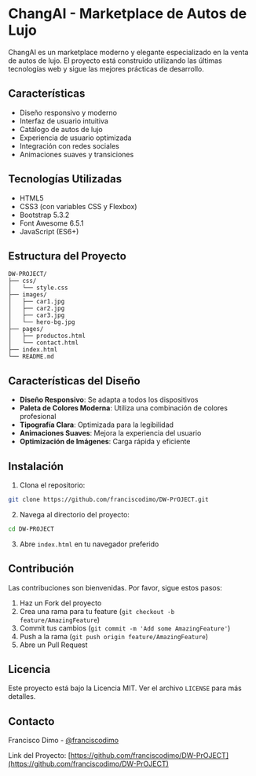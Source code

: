 # ChangAI - Marketplace de Autos de Lujo

ChangAI es un marketplace moderno y elegante especializado en la venta de autos de lujo. El proyecto está construido utilizando las últimas tecnologías web y sigue las mejores prácticas de desarrollo.

## Características

- Diseño responsivo y moderno
- Interfaz de usuario intuitiva
- Catálogo de autos de lujo
- Experiencia de usuario optimizada
- Integración con redes sociales
- Animaciones suaves y transiciones

## Tecnologías Utilizadas

- HTML5
- CSS3 (con variables CSS y Flexbox)
- Bootstrap 5.3.2
- Font Awesome 6.5.1
- JavaScript (ES6+)

## Estructura del Proyecto

```
DW-PROJECT/
├── css/
│   └── style.css
├── images/
│   ├── car1.jpg
│   ├── car2.jpg
│   ├── car3.jpg
│   └── hero-bg.jpg
├── pages/
│   ├── productos.html
│   └── contact.html
├── index.html
└── README.md
```

## Características del Diseño

- **Diseño Responsivo**: Se adapta a todos los dispositivos
- **Paleta de Colores Moderna**: Utiliza una combinación de colores profesional
- **Tipografía Clara**: Optimizada para la legibilidad
- **Animaciones Suaves**: Mejora la experiencia del usuario
- **Optimización de Imágenes**: Carga rápida y eficiente

## Instalación

1. Clona el repositorio:
```bash
git clone https://github.com/franciscodimo/DW-PrOJECT.git
```

2. Navega al directorio del proyecto:
```bash
cd DW-PROJECT
```

3. Abre `index.html` en tu navegador preferido

## Contribución

Las contribuciones son bienvenidas. Por favor, sigue estos pasos:

1. Haz un Fork del proyecto
2. Crea una rama para tu feature (`git checkout -b feature/AmazingFeature`)
3. Commit tus cambios (`git commit -m 'Add some AmazingFeature'`)
4. Push a la rama (`git push origin feature/AmazingFeature`)
5. Abre un Pull Request

## Licencia

Este proyecto está bajo la Licencia MIT. Ver el archivo `LICENSE` para más detalles.

## Contacto

Francisco Dimo - [@franciscodimo](https://github.com/franciscodimo)

Link del Proyecto: [https://github.com/franciscodimo/DW-PrOJECT](https://github.com/franciscodimo/DW-PrOJECT) 